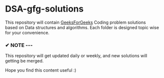 # DSA-gfg-solutions
This repository will contain <a href="https://www.geeksforgeeks.org/">GeeksForGeeks</a> Coding problem solutions based on Data structures and algorithms. Each folder is designed topic wise for your convenience.

### <b>✔ NOTE ---</b>

This repository will get updated daily or weekly, and new solutions will getting be merged.

Hope you find this content useful :)

